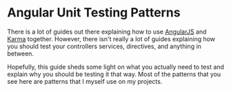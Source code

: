 # Angular Unit Testing Patterns

There is a lot of guides out there explaining how to use [AngularJS](https://github.com/angular/angular) and [Karma](https://github.com/karma-runner/karma) together. However, there isn't really a lot of guides explaining how you should test your controllers services, directives, and anything in between.

Hopefully, this guide sheds some light on what you actually need to test and explain why you should be testing it that way. Most of the patterns that you see here are patterns that I myself use on my projects.